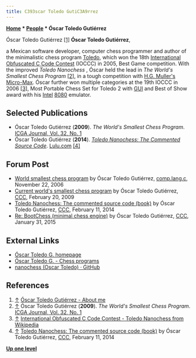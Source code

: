 ```yaml
---
title: C393scar Toledo GutiC3A9rrez
---
```

**[Home](Home "Home") * [People](People "People") * Óscar Toledo Gutiérrez**

[](File:Oscar_toledo_g.jpg) Óscar Toledo Gutiérrez <a id="cite-note-1" href="#cite-ref-1">[1]</a>
**Óscar Toledo Gutiérrez**,

a Mexican software developer, computer chess programmer and author of the minimalistic chess program [Toledo](Toledo "Toledo"), which won the 18th [International Obfuscated C Code Contest](https://en.wikipedia.org/wiki/International_Obfuscated_C_Code_Contest) (IOCCC) in 2005, Best Game competition.
With the improved *Toledo Nanochess* , Óscar held the lead in *The World's Smallest Chess Program* <a id="cite-note-2" href="#cite-ref-2">[2]</a>, in a tough competition with [H.G. Muller's](Harm_Geert_Muller "Harm Geert Muller") [Micro-Max](Micro-Max "Micro-Max").
Óscar further won multiple categories at the 19th IOCCC in 2006 <a id="cite-note-3" href="#cite-ref-3">[3]</a>, Most Portable Chess Set for Toledo 2 with [GUI](GUI "GUI") and Best of Show award with his [Intel](Intel "Intel") [8080](8080 "8080") emulator.

## Selected Publications

- Óscar Toledo Gutiérrez (**2009**). *The World's Smallest Chess Program*. [ICGA Journal, Vol. 32, No. 1](ICGA_Journal#32_1 "ICGA Journal")
- Óscar Toledo Gutiérrez (**2014**). *[Toledo Nanochess: The Commented Source Code](https://nanochess.org/chess3.html)*. [Lulu.com](https://en.wikipedia.org/wiki/Lulu_%28company%29) <a id="cite-note-4" href="#cite-ref-4">[4]</a>

## Forum Post

- [World smallest chess program](http://groups.google.com/group/comp.lang.c/browse_frm/thread/19a9a3ada5f2791e) by Óscar Toledo Gutiérrez, [comp.lang.c](http://groups.google.com/group/comp.lang.c/topics), November 22, 2006
- [Current world's smallest chess program](http://www.talkchess.com/forum/viewtopic.php?topic_view=threads&p=250564&t=26622) by Óscar Toledo Gutiérrez, [CCC](CCC "CCC"), February 20, 2009
- [Toledo Nanochess: The commented source code (book)](http://www.talkchess.com/forum/viewtopic.php?t=51243) by Óscar Toledo Gutiérrez, [CCC](CCC "CCC"), February 11, 2014
- [Re: BootChess (minimal chess engine)](http://www.talkchess.com/forum/viewtopic.php?t=55125&start=9) by Óscar Toledo Gutiérrez, [CCC](CCC "CCC"), January 31, 2015

## External Links

- [Óscar Toledo G. homepage](https://nanochess.org/index.html)
- [Óscar Toledo G. - Chess programs](https://nanochess.org/chess.html)
- [nanochess (Oscar Toledo) · GitHub](https://github.com/nanochess)

## References

1. <a id="cite-ref-1" href="#cite-note-1">↑</a> [Óscar Toledo Gutiérrez - About me](https://nanochess.org/author.html)
1. <a id="cite-ref-2" href="#cite-note-2">↑</a> Óscar Toledo Gutiérrez (**2009**). *The World's Smallest Chess Program*. [ICGA Journal, Vol. 32, No. 1](ICGA_Journal#32_1 "ICGA Journal")
1. <a id="cite-ref-3" href="#cite-note-3">↑</a> [International Obfuscated C Code Contest - Toledo Nanochess from Wikipedia](https://en.wikipedia.org/wiki/International_Obfuscated_C_Code_Contest#Toledo_Nanochess)
1. <a id="cite-ref-4" href="#cite-note-4">↑</a> [Toledo Nanochess: The commented source code (book)](http://www.talkchess.com/forum/viewtopic.php?t=51243) by Óscar Toledo Gutiérrez, [CCC](CCC "CCC"), February 11, 2014

**[Up one level](People "People")**

